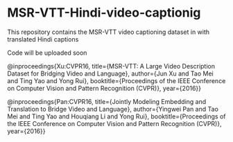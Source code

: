 # MSR-VTT-Hindi-video-captionig
This repository contains the MSR-VTT video captioning dataset in with translated Hindi captions

Code will be uploaded soon


@inproceedings{Xu:CVPR16,
title={MSR-VTT: A Large Video Description Dataset for Bridging Video and Language},
author={Jun Xu and Tao Mei and Ting Yao and Yong Rui},
booktitle={Proceedings of the IEEE Conference on Computer Vision and Pattern Recognition (CVPR)},
year={2016}}

@inproceedings{Pan:CVPR16,
title={Jointly Modeling Embedding and Translation to Bridge Video and Language},
author={Yingwei Pan and Tao Mei and Ting Yao and Houqiang Li and Yong Rui},
booktitle={Proceedings of the IEEE Conference on Computer Vision and Pattern Recognition (CVPR)},
year={2016}}
            
